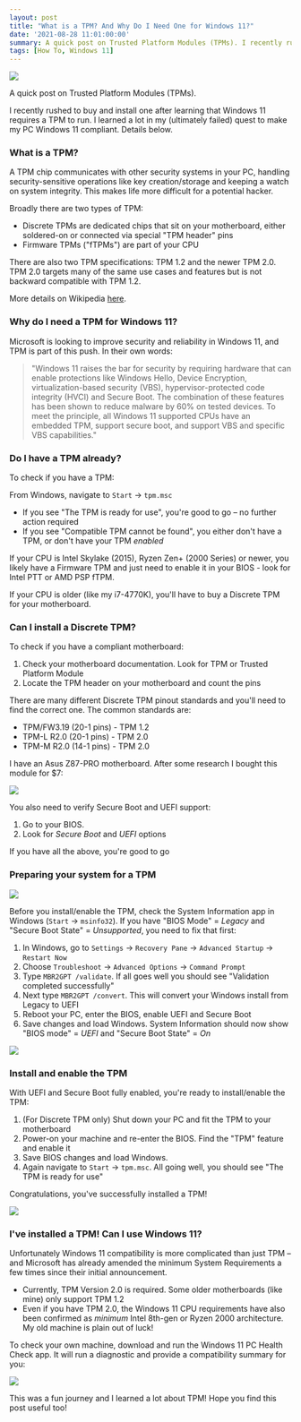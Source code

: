 ```yaml
---
layout: post
title: "What is a TPM? And Why Do I Need One for Windows 11?"
date: '2021-08-28 11:01:00:00'
summary: A quick post on Trusted Platform Modules (TPMs). I recently rushed to buy and install one after learning that Windows 11 requires a TPM to run ...
tags: [How To, Windows 11]
---
```


![](/img/posts/tpm-module.png)

A quick post on Trusted Platform Modules (TPMs).
 
I recently rushed to buy and install one after learning that Windows 11 requires a TPM to run. I learned a lot in my (ultimately failed) quest to make my PC Windows 11 compliant. Details below.


### What is a TPM?

A TPM chip communicates with other security systems in your PC, handling security-sensitive operations like key creation/storage and keeping a watch on system integrity. This makes life more difficult for a potential hacker.

Broadly there are two types of TPM:

* Discrete TPMs are dedicated chips that sit on your motherboard, either soldered-on or connected via special "TPM header" pins
* Firmware TPMs ("fTPMs") are part of your CPU

There are also two TPM specifications: TPM 1.2 and the newer TPM 2.0. TPM 2.0 targets many of the same use cases and features but is not backward compatible with TPM 1.2.

More details on Wikipedia <a href="https://en.wikipedia.org/wiki/Trusted_Platform_Module#TPM_1.2_vs_TPM_2.0" target="_blank">here</a>.


### Why do I need a TPM for Windows 11?

Microsoft is looking to improve security and reliability in Windows 11, and TPM is part of this push. In their own words:

<blockquote>"Windows 11 raises the bar for security by requiring hardware that can enable protections like Windows Hello, Device Encryption, virtualization-based security (VBS), hypervisor-protected code integrity (HVCI) and Secure Boot. The combination of these features has been shown to reduce malware by 60% on tested devices. To meet the principle, all Windows 11 supported CPUs have an embedded TPM, support secure boot, and support VBS and specific VBS capabilities."</blockquote>


### Do I have a TPM already?

To check if you have a TPM:

From Windows, navigate to <code>Start</code> → <code>tpm.msc</code> 

* If you see "The TPM is ready for use", you're good to go – no further action required
* If you see "Compatible TPM cannot be found", you either don't have a TPM, or don't have your TPM *enabled*

If your CPU is Intel Skylake (2015), Ryzen Zen+ (2000 Series) or newer, you likely have a Firmware TPM and just need to enable it in your BIOS - look for Intel PTT or AMD PSP fTPM.

If your CPU is older (like my i7-4770K), you'll have to buy a Discrete TPM for your motherboard.


### Can I install a Discrete TPM?

To check if you have a compliant motherboard:

1. Check your motherboard documentation. Look for TPM or Trusted Platform Module
2. Locate the TPM header on your motherboard and count the pins

There are many different Discrete TPM pinout standards and you'll need to find the correct one. The common standards are:

- TPM/FW3.19 (20-1 pins) - TPM 1.2
- TPM-L R2.0 (20-1 pins) - TPM 2.0
- TPM-M R2.0 (14-1 pins) - TPM 2.0

I have an Asus Z87-PRO motherboard. After some research I bought this module for $7: 

![](/img/posts/supermicro-tpm-module.jpg)

You also need to verify Secure Boot and UEFI support:

1. Go to your BIOS. 
2. Look for *Secure Boot* and *UEFI* options

If you have all the above, you're good to go


### Preparing your system for a TPM

![](/img/posts/secureboot-legacy-mode.png)

Before you install/enable the TPM, check the System Information app in Windows (<code>Start</code> -> <code>msinfo32</code>). If you have "BIOS Mode" = *Legacy* and "Secure Boot State" = *Unsupported*, you need to fix that first:

1. In Windows, go to <code>Settings</code> → <code>Recovery Pane</code> → <code>Advanced Startup</code> → <code>Restart Now</code>
2. Choose <code>Troubleshoot</code> → <code>Advanced Options</code> → <code>Command Prompt</code>
3. Type <code>MBR2GPT /validate</code>. If all goes well you should see "Validation completed successfully" 
4. Next type <code>MBR2GPT /convert</code>. This will convert your Windows install from Legacy to UEFI
5. Reboot your PC, enter the BIOS, enable UEFI and Secure Boot
6. Save changes and load Windows. System Information should now show "BIOS mode" = *UEFI* and "Secure Boot State" = *On*

![](/img/posts/uefi-secureboot-bios-mode.png)


### Install and enable the TPM

With UEFI and Secure Boot fully enabled, you're ready to install/enable the TPM:

1. (For Discrete TPM only) Shut down your PC and fit the TPM to your motherboard
2. Power-on your machine and re-enter the BIOS. Find the "TPM" feature and enable it
3. Save BIOS changes and load Windows. 
4. Again navigate to <code>Start</code> → <code>tpm.msc</code>. All going well, you should see "The TPM is ready for use"

Congratulations, you've successfully installed a TPM!

![](/img/posts/the-tpm-is-ready-for-use.png)


### I've installed a TPM! Can I use Windows 11?

Unfortunately Windows 11 compatibility is more complicated than just TPM – and Microsoft has already amended the minimum System Requirements a few times since their initial announcement.

* Currently, TPM Version 2.0 is required. Some older motherboards (like mine) only support TPM 1.2 
* Even if you have TPM 2.0, the Windows 11 CPU requirements have also been confirmed as *minimum* Intel 8th-gen or Ryzen 2000 architecture. My old machine is plain out of luck!

To check your own machine, download and run the Windows 11 PC Health Check app. It will run a diagnostic and provide a compatibility summary for you:

![](/img/posts/windows-11-pc-health-check-app-tool.png)

This was a fun journey and I learned a lot about TPM! Hope you find this post useful too!


